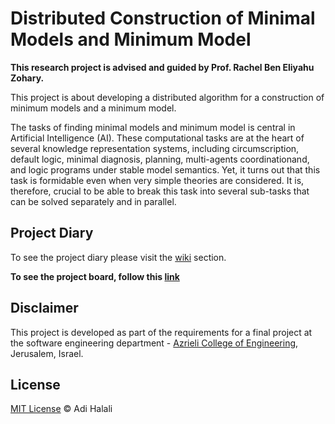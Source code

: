 # Distributed Construction of Minimal Models and Minimum Model
**This research project is advised and guided by Prof. Rachel Ben Eliyahu Zohary.**

This project is about developing a distributed algorithm for a construction of minimum models and a minimum model.

The tasks of finding minimal models and minimum model is central in Artificial Intelligence (AI). These computational tasks are at the heart of several knowledge representation systems, including circumscription, default logic, minimal diagnosis, planning, multi-agents coordinationand, and logic programs under stable model semantics.
Yet, it turns out that this task is formidable even when very simple theories are considered. It is, therefore, crucial to be able to break this task into several sub-tasks that can be solved separately and in parallel. 


## Project Diary
To see the project diary please visit the [wiki](./wiki) section.

**To see the project board, follow this [link](../../projects)**

## Disclaimer
This project is developed as part of the requirements for a final project at the software engineering department - [Azrieli College of Engineering](http://www.jce.ac.il/), Jerusalem, Israel.

## License
[MIT License](../master/LICENSE) © Adi Halali
